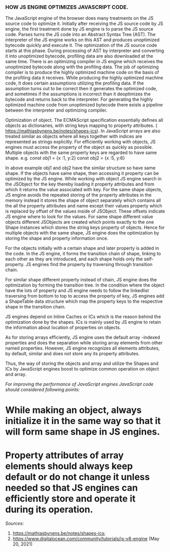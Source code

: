 ### HOW JS ENGINE OPTIMIZES JAVASCRIPT CODE.
The JavaScript engine of the browser does many treatments on the JS source code to optimize it. 
Initially after receiving the JS source code by JS engine, the first treatment done by JS engine is to parse the JS source code. Parses turns the JS code into an Abstract Syntax Tree (AST). The interpreter of the JS engine works on this AST and produces unoptimized bytecode quickly and execute it. 
The optimization of the JS source code starts at this phase. During processing of AST by interpreter and converting it into unoptimized bytecode, profiling data are also downloaded at the same time. 
There is an optimizing compiler in JS engine which receives the unoptimized bytecode along with the profiling data. The job of optimizing compiler is to produce the highly optimized machine code on the basis of the profiling data it receives. While producing the highly optimized machine code, It does certain assumptions utilizing the profiling data. If the assumption turns out to be correct then it generates the optimized code, and sometimes if the assumptions is incorrect than it deoptimizes the bytecode and returns back to the interpreter.
For generating the highly optimized machine code from unoptimized bytecode there exists a pipeline between the interpreter and optimizing compiler.

Optimization of object. 
The ECMAScript specification essentially defines all objects as dictionaries, with string keys mapping to property attributes. ( https://mathiasbynens.be/notes/shapes-ics).
 In JavaScript arrays are also treated similar as objects where all keys together with indices are represented as strings explicitly. 
For efficiently working with objects, JS engines must access the property of the object as quickly as possible.
Multiple objects with the same property keys are regarded to have same shape.
e.g.    	 	 const obj1 = {x :1, y:2}
   		const obj2 = {x :5, y:6}
  
In above example obj1 and obj2 have the similar structure so have same shape. If the objects have same shape, then accessing it property can be optimized by the JS engine. While working with object JS engine search in the JSObject for the key thereby loading it property attributes and from which it returns the value associated with key. For the same shape objects, JS engine avoids the repeated storing of the property attributes in the memory instead it stores the shape of object separately which contains all the all the property attributes and name except their values property which is replaced by offset of the values inside of JSObject. These offsets indicate JS engine where to look for the values. For same shape different value objects different JSObjects are created which points exactly to the one Shape instances which stores the string keys property of objects. Hence for multiple objects with the same shape, JS engine does the optimization by storing the shape and property information once.

For the objects initially with a certain shape and later property is added in the code. In the JS engine, it forms the transition chain of shape, linking to each other as they are introduced, and each shape holds only the self- property. JS engines find the property by traversing through transition chain. 

For similar shape different property instead of chain, JS engine does the optimization by forming the transition tree. In the condition where the object have the lots of property and JS engine needs to follow the linkedlist traversing from bottom to top to access the property of key, JS engines add a ShapeTable data structure which map the property keys to the respective shape in the transition chain.

JS engines depend on Inline Caches or ICs which is the reason behind the optimization done by the shapes. ICs is mainly used by JS engine to retain the information about location of properties on objects.

As for storing arrays efficiently, JS engine uses the default array -indexed properties and does the separation while storing array elements from other named properties. However, JS engine recognizes all elements attributes, by default, similar and does not store any its property attributes.

Thus, the way of storing the objects and array and utilize the Shapes and ICs by JavaScript engines boost to optimize common operation on object and array.

_*For improving the performance of JavaScript engines JavaScript code should considered following points:*_

#   While making an object, always initialize it in the same way so that it will form same shape in JS engines. 
#   Property attributes of array elements should always keep default or do not change it unless needed so that JS engines can efficiently store and operate it during its operation.

_Sources:_
 1. https://mathiasbynens.be/notes/shapes-ics;
 2. https://www.digitalocean.com/community/tutorials/js-v8-engine
(May 20, 2021)

